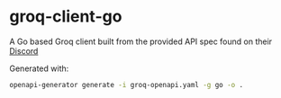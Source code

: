 # groq-client-go

A Go based Groq client built from the provided API spec found on their [Discord](https://discord.com/channels/1207099205563457597/1227891619345338369/1288638724288155710) 

Generated with:
```bash
openapi-generator generate -i groq-openapi.yaml -g go -o .
```
